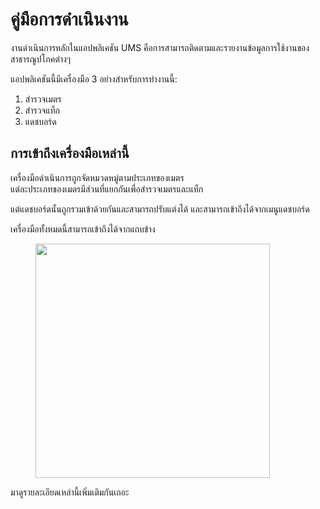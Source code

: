 # คู่มือการดำเนินงาน

งานดำเนินการหลักในแอปพลิเคชัน UMS คือการสามารถติดตามและรายงานข้อมูลการใช้งานของสาธารณูปโภคต่างๆ

แอปพลิเคชันนี้มีเครื่องมือ 3 อย่างสำหรับการทำงานนี้:

1. สำรวจเมตร
2. สำรวจแท็ก
3. แดชบอร์ด

## การเข้าถึงเครื่องมือเหล่านี้

เครื่องมือดำเนินการถูกจัดหมวดหมู่ตามประเภทของเมตร\
แต่ละประเภทของเมตรมีส่วนที่แยกกันเพื่อสำรวจเมตรและแท็ก

แต่แดชบอร์ดนั้นถูกรวมเข้าด้วยกันและสามารถปรับแต่งได้ และสามารถเข้าถึงได้จากเมนูแดชบอร์ด

เครื่องมือทั้งหมดนี้สามารถเข้าถึงได้จากแถบข้าง

<figure><img src="../.gitbook/assets/image (14).png" alt="" width="375"><figcaption></figcaption></figure>

มาดูรายละเอียดเหล่านี้เพิ่มเติมกันเถอะ